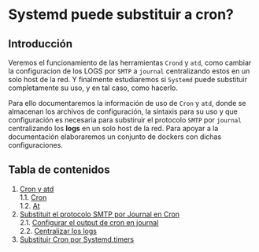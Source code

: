 # Systemd puede substituir a cron?

## Introducción

Veremos el funcionamiento de las herramientas `Crond` y `atd`, como
cambiar la configuracion de los LOGS por `SMTP` a `journal` 
centralizando estos en un solo host de la red. Y finalmente estudiaremos
si `Systemd` puede substituir completamente su uso, y en tal caso, como 
hacerlo. 

Para ello documentaremos la información de uso de `Cron` y `atd`, donde
se almacenan los archivos de configuración, la sintaxis para su uso y
que configuración es necesaria para substiruir el protocolo `SMTP` por 
`journal` centralizando los **logs** en un solo host de la red. Para 
apoyar a la documentación elaboraremos un conjunto de dockers con dichas
configuraciones.

## Tabla de contenidos

1. [Cron y atd](https://github.com/Ivan-Madero/proyecto-final/blob/master/Systemd_puede_substituir_a_cron.md#cron-y-atd)\
	1.1. [Cron](https://github.com/Ivan-Madero/proyecto-final/blob/master/Systemd_puede_substituir_a_cron.md#cron)\
	1.2. [At](https://github.com/Ivan-Madero/proyecto-final/blob/master/Systemd_puede_substituir_a_cron.md#atd)
2. [Substituit el protocolo SMTP por Journal en Cron](https://github.com/Ivan-Madero/proyecto-final/blob/master/Systemd_puede_substituir_a_cron.md#substituit-el-protocolo-smtp-por-journal-en-cron)\
	2.1. [Configurar el output de cron en journal](https://github.com/Ivan-Madero/proyecto-final/blob/master/Systemd_puede_substituir_a_cron.md#configurar-el-output-de-cron-en-journal)\
	2.2. [Centralizar los logs](https://github.com/Ivan-Madero/proyecto-final/blob/master/Systemd_puede_substituir_a_cron.md#centralizar-los-logs)
3. [Substituir Cron por Systemd.timers](https://github.com/Ivan-Madero/proyecto-final/blob/master/Systemd_puede_substituir_a_cron.md#substituir-cron-por-systemdtimers)
